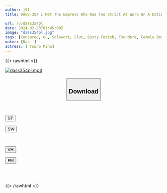 ```yaml
---
author: j91
title: DASS-354 I Met The Empress Who Was Too Strict At Work On A Dating Site. In Fact, She Is An Amazonian With A Sexual Desire, And She Has Sex With A Slut Who Bares Her Instincts. Miho Touno

url: /v/dass354pl
date: 2024-02-23T01:45:00Z
image: "dass354pl.jpg"
tags: [Censored, OL, Solowork, Slut, Busty Fetish, Tsundere, Female Boss	]
maker: [Das !]
actress: [ Tsuno Miho]
---
```



{{< rawhtml >}}

<div class="video" data-videoid="B739rKyYJLiyyJj">
    <a href="javascript:;">
        <img src="/v/dass354pl/dass354pl.jpg" width="WIDTH" height="HEIGHT" alt="dass354pl.mp4" loading="lazy">
    </a>
</div>

<script type="text/javascript" src="https://j91.asia/asset/on-demand-st.js"></script>

<br>
  <link rel="stylesheet" href="https://j91.asia/asset/bs5.css">
  
  <center>
  <button class="btn btn-primary" type="button" data-bs-toggle="collapse" data-bs-target=".multi-collapse" aria-expanded="false" aria-controls="multiCollapseExample1 multiCollapseExample2"><h2>Download</h2></button></center>
</p>
<div class="row">
  <div class="col">
    <div class="collapse multi-collapse" id="multiCollapseExample1">
      <div class="card card-body">
	      	      <br>
<div class="buttons">  
<p><a href="https://streamtape.to/v/B739rKyYJLiyyJj" target="_blank"><button class="btn-hover color-3"><i class="fa fa-download"></i> ST</button></a></p>
<p><a href="https://cdnwish.com/h9mcetvd15xu" target="_blank"><button class="btn-hover color-2"><i class="fa fa-download"></i> SW</button></a></p></div>
    </div>
  </div>
</div>
  <div class="col">
    <div class="collapse multi-collapse" id="multiCollapseExample2">
      <div class="card card-body">
	      <br>
<div class="buttons">
<p><a href="https://vidhidepro.com/f/ga4uurqx023u"><button class="btn-hover color-9"><i class="fa fa-download"></i> VH</button></a></p>
<p><a href="https://filemoon.sx/d/r3hblucrayfy"><button class="btn-hover color-8"><i class="fa fa-download"></i> FM</button></a></p></div>
<br><br>
      </div>
    </div>
  </div>
</div>

{{< /rawhtml >}}